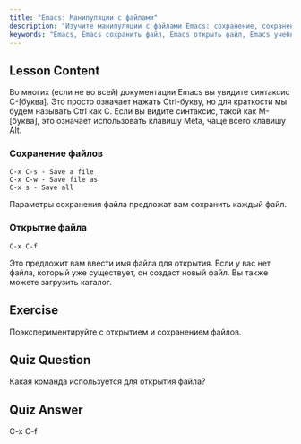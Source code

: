 ```yaml
---
title: "Emacs: Манипуляции с файлами"
description: "Изучите манипуляции с файлами Emacs: сохранение, сохранение как и открытие файлов с помощью команд C-x C-s, C-x C-w и C-x C-f. Освойте основные операции с файлами Emacs!"
keywords: "Emacs, Emacs сохранить файл, Emacs открыть файл, Emacs учебник, команды Linux, Emacs для начинающих, Emacs руководство"
---
```


## Lesson Content

Во многих (если не во всей) документации Emacs вы увидите синтаксис C-[буква]. Это просто означает нажать Ctrl-букву, но для краткости мы будем называть Ctrl как C. Если вы видите синтаксис, такой как M-[буква], это означает использовать клавишу Meta, чаще всего клавишу Alt.

### Сохранение файлов

```
C-x C-s - Save a file
C-x C-w - Save file as
C-x s - Save all
```

Параметры сохранения файла предложат вам сохранить каждый файл.

### Открытие файла

```
C-x C-f
```

Это предложит вам ввести имя файла для открытия. Если у вас нет файла, который уже существует, он создаст новый файл. Вы также можете загрузить каталог.

## Exercise

Поэкспериментируйте с открытием и сохранением файлов.

## Quiz Question

Какая команда используется для открытия файла?

## Quiz Answer

C-x C-f
